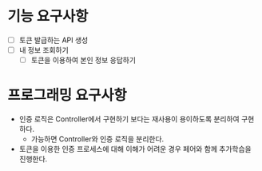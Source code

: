 # 기능 요구사항
- [ ] 토큰 발급하는 API 생성
- [ ] 내 정보 조회하기
  - [ ] 토큰을 이용하여 본인 정보 응답하기

# 프로그래밍 요구사항
- 인증 로직은 Controller에서 구현하기 보다는 재사용이 용이하도록 분리하여 구현하다.
  - 가능하면 Controller와 인증 로직을 분리한다.
- 토큰을 이용한 인증 프로세스에 대해 이해가 어려운 경우 페어와 함께 추가학습을 진행한다.